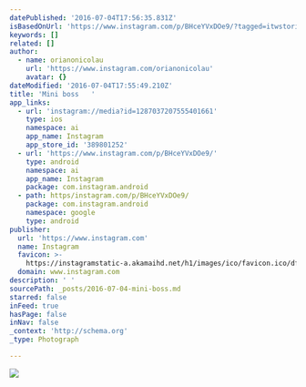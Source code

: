```yaml
---
datePublished: '2016-07-04T17:56:35.831Z'
isBasedOnUrl: 'https://www.instagram.com/p/BHceYVxDOe9/?tagged=itwstories'
keywords: []
related: []
author:
  - name: orianonicolau
    url: 'https://www.instagram.com/orianonicolau'
    avatar: {}
dateModified: '2016-07-04T17:55:49.210Z'
title: 'Mini boss   '
app_links:
  - url: 'instagram://media?id=1287037207555401661'
    type: ios
    namespace: ai
    app_name: Instagram
    app_store_id: '389801252'
  - url: 'https://www.instagram.com/p/BHceYVxDOe9/'
    type: android
    namespace: ai
    app_name: Instagram
    package: com.instagram.android
  - path: https/instagram.com/p/BHceYVxDOe9/
    package: com.instagram.android
    namespace: google
    type: android
publisher:
  url: 'https://www.instagram.com'
  name: Instagram
  favicon: >-
    https://instagramstatic-a.akamaihd.net/h1/images/ico/favicon.ico/dfa85bb1fd63.ico
  domain: www.instagram.com
description: ' '
sourcePath: _posts/2016-07-04-mini-boss.md
starred: false
inFeed: true
hasPage: false
inNav: false
_context: 'http://schema.org'
_type: Photograph

---
```

![   ](https://imgflo.herokuapp.com/graph/vahj1ThiexotieMo/5f79d875bc11acfc12bffbe3320b7e52/noop.jpg?input=https%3A%2F%2Fscontent.cdninstagram.com%2Ft51.2885-15%2Fs640x640%2Fsh0.08%2Fe35%2F13561972_909046182555393_274422919_n.jpg%3Fig_cache_key%3DMTI4NzAzNzIwNzU1NTQwMTY2MQ%253D%253D.2)